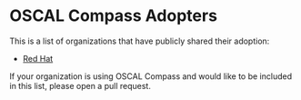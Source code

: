 # OSCAL Compass Adopters

This is a list of organizations that have publicly shared their adoption:

- [Red Hat](https://www.redhat.com)

If your organization is using OSCAL Compass and would like to be included in this list, please open a pull request.
